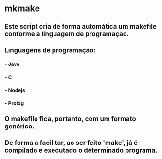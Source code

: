 # mkmake
## Este script cria de forma automática um makefile conforme a linguagem de programação.
## Linguagens de programação:
### - Java
### - C
### - Nodejs
### - Prolog
## O makefile fica, portanto, com um formato genérico.
## De forma a facilitar, ao ser feito 'make', já é compilado e executado o determinado programa.
